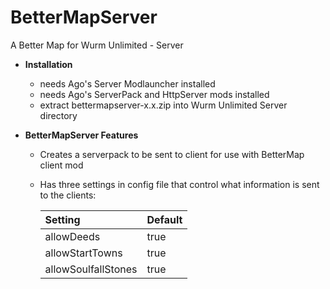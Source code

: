# BetterMapServer
A Better Map for Wurm Unlimited - Server

- **Installation**
  - needs Ago's Server Modlauncher installed
  - needs Ago's ServerPack and HttpServer mods installed
  - extract bettermapserver-x.x.zip into Wurm Unlimited Server directory

- **BetterMapServer Features**
  - Creates a serverpack to be sent to client for use with BetterMap client mod
  - Has three settings in config file that control what information is sent to the clients:

    | Setting | Default |
    | :--- | :--- |
    | allowDeeds | true |
    | allowStartTowns | true |
    | allowSoulfallStones| true |
